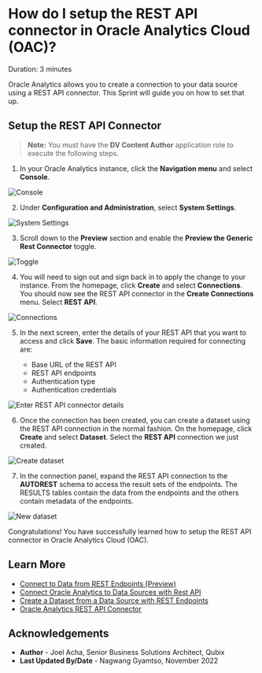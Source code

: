 # How do I setup the REST API connector in Oracle Analytics Cloud (OAC)?

Duration: 3 minutes

Oracle Analytics allows you to create a connection to your data source using a REST API connector. This Sprint will guide you on how to set that up.

## Setup the REST API Connector

>**Note:** You must have the **DV Content Author** application role to execute the following steps.

1. In your Oracle Analytics instance, click the **Navigation menu** and select **Console**.

  ![Console](images/console.png)

2. Under **Configuration and Administration**, select **System Settings**.

  ![System Settings](images/config-admin.png)

3. Scroll down to the **Preview** section and enable the **Preview the Generic Rest Connector** toggle.

  ![Toggle](images/systemsettings.png)

4. You will need to sign out and sign back in to apply the change to your instance. From the homepage, click **Create** and select **Connections**. You should now see the REST API connector in the **Create Connections** menu. Select **REST API**.

  ![Connections](images/create-connections.png)

5. In the next screen, enter the details of your REST API that you want to access and click **Save**. The basic information required for connecting are:

    * Base URL of the REST API
    * REST API endpoints
    * Authentication type
    * Authentication credentials

  ![Enter REST API connector details](images/connection-details.png)

6. Once the connection has been created, you can create a dataset using the REST API connection in the normal fashion. On the homepage, click **Create** and select **Dataset**. Select the **REST API** connection we just created.

  ![Create dataset](images/create-dataset.png)

7. In the connection panel, expand the REST API connection to the **AUTOREST** schema to access the result sets of the endpoints. The RESULTS tables contain the data from the endpoints and the others contain metadata of the endpoints.

  ![New dataset](images/new-dataset.png)

Congratulations! You have successfully learned how to setup the REST API connector in Oracle Analytics Cloud (OAC).

## Learn More

* [Connect to Data from REST Endpoints (Preview)](https://docs.oracle.com/en/cloud/paas/analytics-cloud/acsds/connect-data-rest-endpoints.html)
* [Connect Oracle Analytics to Data Sources with Rest API](https://blogs.oracle.com/analytics/post/connect-oracle-analytics-to-rest-api-data-sources)
* [Create a Dataset from a Data Source with REST Endpoints](https://docs.oracle.com/en/cloud/paas/analytics-cloud/acubi/create-dataset-rest-connection.html)
* [Oracle Analytics REST API Connector](http://www.elffar.co.uk/blog/oracle-analytics-rest-api-connector)

## Acknowledgements

* **Author** - Joel Acha, Senior Business Solutions Architect, Qubix
* **Last Updated By/Date** - Nagwang Gyamtso, November 2022
